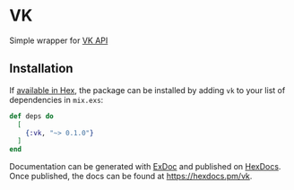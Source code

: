 # VK

Simple wrapper for [VK API](https://dev.vk.com)

## Installation

If [available in Hex](https://hex.pm/docs/publish), the package can be installed
by adding `vk` to your list of dependencies in `mix.exs`:

```elixir
def deps do
  [
    {:vk, "~> 0.1.0"}
  ]
end
```

Documentation can be generated with [ExDoc](https://github.com/elixir-lang/ex_doc)
and published on [HexDocs](https://hexdocs.pm). Once published, the docs can
be found at <https://hexdocs.pm/vk>.

